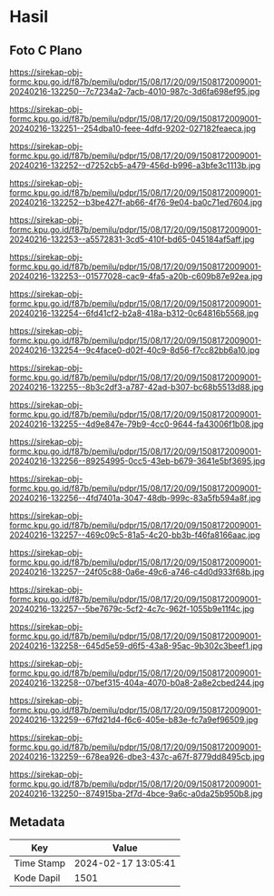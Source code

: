 # Hasil

## Foto C Plano

https://sirekap-obj-formc.kpu.go.id/f87b/pemilu/pdpr/15/08/17/20/09/1508172009001-20240216-132250--7c7234a2-7acb-4010-987c-3d6fa698ef95.jpg

https://sirekap-obj-formc.kpu.go.id/f87b/pemilu/pdpr/15/08/17/20/09/1508172009001-20240216-132251--254dba10-feee-4dfd-9202-027182feaeca.jpg

https://sirekap-obj-formc.kpu.go.id/f87b/pemilu/pdpr/15/08/17/20/09/1508172009001-20240216-132252--d7252cb5-a479-456d-b996-a3bfe3c1113b.jpg

https://sirekap-obj-formc.kpu.go.id/f87b/pemilu/pdpr/15/08/17/20/09/1508172009001-20240216-132252--b3be427f-ab66-4f76-9e04-ba0c71ed7604.jpg

https://sirekap-obj-formc.kpu.go.id/f87b/pemilu/pdpr/15/08/17/20/09/1508172009001-20240216-132253--a5572831-3cd5-410f-bd65-045184af5aff.jpg

https://sirekap-obj-formc.kpu.go.id/f87b/pemilu/pdpr/15/08/17/20/09/1508172009001-20240216-132253--01577028-cac9-4fa5-a20b-c609b87e92ea.jpg

https://sirekap-obj-formc.kpu.go.id/f87b/pemilu/pdpr/15/08/17/20/09/1508172009001-20240216-132254--6fd41cf2-b2a8-418a-b312-0c64816b5568.jpg

https://sirekap-obj-formc.kpu.go.id/f87b/pemilu/pdpr/15/08/17/20/09/1508172009001-20240216-132254--9c4face0-d02f-40c9-8d56-f7cc82bb6a10.jpg

https://sirekap-obj-formc.kpu.go.id/f87b/pemilu/pdpr/15/08/17/20/09/1508172009001-20240216-132255--8b3c2df3-a787-42ad-b307-bc68b5513d88.jpg

https://sirekap-obj-formc.kpu.go.id/f87b/pemilu/pdpr/15/08/17/20/09/1508172009001-20240216-132255--4d9e847e-79b9-4cc0-9644-fa43006f1b08.jpg

https://sirekap-obj-formc.kpu.go.id/f87b/pemilu/pdpr/15/08/17/20/09/1508172009001-20240216-132256--89254995-0cc5-43eb-b679-3641e5bf3695.jpg

https://sirekap-obj-formc.kpu.go.id/f87b/pemilu/pdpr/15/08/17/20/09/1508172009001-20240216-132256--4fd7401a-3047-48db-999c-83a5fb594a8f.jpg

https://sirekap-obj-formc.kpu.go.id/f87b/pemilu/pdpr/15/08/17/20/09/1508172009001-20240216-132257--469c09c5-81a5-4c20-bb3b-f46fa8166aac.jpg

https://sirekap-obj-formc.kpu.go.id/f87b/pemilu/pdpr/15/08/17/20/09/1508172009001-20240216-132257--24f05c88-0a6e-49c6-a746-c4d0d933f68b.jpg

https://sirekap-obj-formc.kpu.go.id/f87b/pemilu/pdpr/15/08/17/20/09/1508172009001-20240216-132257--5be7679c-5cf2-4c7c-962f-1055b9e11f4c.jpg

https://sirekap-obj-formc.kpu.go.id/f87b/pemilu/pdpr/15/08/17/20/09/1508172009001-20240216-132258--645d5e59-d6f5-43a8-95ac-9b302c3beef1.jpg

https://sirekap-obj-formc.kpu.go.id/f87b/pemilu/pdpr/15/08/17/20/09/1508172009001-20240216-132258--07bef315-404a-4070-b0a8-2a8e2cbed244.jpg

https://sirekap-obj-formc.kpu.go.id/f87b/pemilu/pdpr/15/08/17/20/09/1508172009001-20240216-132259--67fd21d4-f6c6-405e-b83e-fc7a9ef96509.jpg

https://sirekap-obj-formc.kpu.go.id/f87b/pemilu/pdpr/15/08/17/20/09/1508172009001-20240216-132259--678ea926-dbe3-437c-a67f-8779dd8495cb.jpg

https://sirekap-obj-formc.kpu.go.id/f87b/pemilu/pdpr/15/08/17/20/09/1508172009001-20240216-132250--874915ba-2f7d-4bce-9a6c-a0da25b950b8.jpg


## Metadata

| Key        | Value               |
| ---------- | ------------------- |
| Time Stamp | 2024-02-17 13:05:41 |
| Kode Dapil | 1501                |



